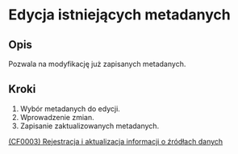 # Edycja istniejących metadanych

## Opis
Pozwala na modyfikację już zapisanych metadanych.

## Kroki
1. Wybór metadanych do edycji.
2. Wprowadzenie zmian.
3. Zapisanie zaktualizowanych metadanych.

[(CF0003) Rejestracja i aktualizacja informacji o źródłach danych](../../../3.wizja.systemu/3.3.cechy.funkcjonalne/CF0003.md)